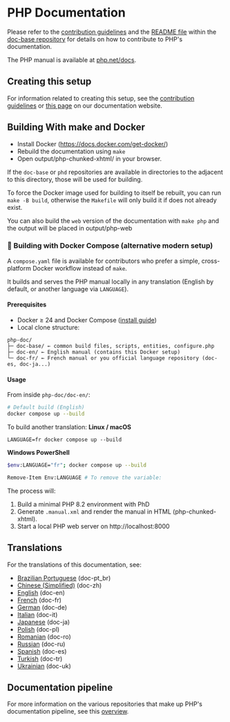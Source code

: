 
# PHP Documentation

Please refer to the
[contribution guidelines](https://github.com/php/doc-base/blob/master/docs/contributing.md)
and the [README file](https://github.com/php/doc-base/blob/master/README.md)
within the [doc-base repository](https://github.com/php/doc-base)
for details on how to contribute to PHP's documentation.

The PHP manual is available at [php.net/docs](https://php.net/docs).

## Creating this setup

For information related to creating this setup,
see the [contribution guidelines](https://github.com/php/doc-base/blob/master/docs/contributing.md)
or [this page](https://doc.php.net/tutorial/local-setup.php) on our documentation website.

## Building With make and Docker

- Install Docker (https://docs.docker.com/get-docker/)
- Rebuild the documentation using `make`
- Open output/php-chunked-xhtml/ in your browser.

If the `doc-base` or `phd` repositories are available in directories to the
adjacent to this directory, those will be used for building.

To force the Docker image used for building to itself be rebuilt, you can run
`make -B build`, otherwise the `Makefile` will only build it if does not
already exist.

You can also build the `web` version of the documentation with `make php`
and the output will be placed in output/php-web

### 🐋 Building with Docker Compose (alternative modern setup)

A `compose.yaml` file is available for contributors who prefer a simple,
cross-platform Docker workflow instead of `make`.

It builds and serves the PHP manual locally in any translation
(English by default, or another language via `LANGUAGE`).

#### Prerequisites
- Docker ≥ 24 and Docker Compose ([install guide](https://docs.docker.com/get-docker/))
- Local clone structure:
```
php-doc/
├─ doc-base/ ← common build files, scripts, entities, configure.php
├─ doc-en/ ← English manual (contains this Docker setup)
└─ doc-fr/ ← French manual or you official language repository (doc-es, doc-ja...)
```

#### Usage
From inside `php-doc/doc-en/`:

```bash
# Default build (English)
docker compose up --build
```
To build another translation:
**Linux / macOS**
```
LANGUAGE=fr docker compose up --build
```
**Windows PowerShell**
```bash
$env:LANGUAGE="fr"; docker compose up --build

Remove-Item Env:LANGUAGE # To remove the variable:
```
The process will:

1. Build a minimal PHP 8.2 environment with PhD
2. Generate `.manual.xml` and render the manual in HTML (php-chunked-xhtml).
3. Start a local PHP web server on http://localhost:8000

## Translations

For the translations of this documentation, see:

- [Brazilian Portuguese](https://github.com/php/doc-pt_br) (doc-pt_br)
- [Chinese (Simplified)](https://github.com/php/doc-zh) (doc-zh)
- [English](https://github.com/php/doc-en) (doc-en)
- [French](https://github.com/php/doc-fr) (doc-fr)
- [German](https://github.com/php/doc-de) (doc-de)
- [Italian](https://github.com/php/doc-it) (doc-it)
- [Japanese](https://github.com/php/doc-ja) (doc-ja)
- [Polish](https://github.com/php/doc-pl) (doc-pl)
- [Romanian](https://github.com/php/doc-ro) (doc-ro)
- [Russian](https://github.com/php/doc-ru) (doc-ru)
- [Spanish](https://github.com/php/doc-es) (doc-es)
- [Turkish](https://github.com/php/doc-tr) (doc-tr)
- [Ukrainian](https://github.com/php/doc-uk) (doc-uk)

## Documentation pipeline

For more information on the various repositories that make up PHP's documentation pipeline,
see this [overview](https://github.com/php/doc-base/blob/master/docs/overview.md).
